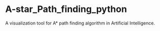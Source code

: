 # A-star_Path_finding_python
A visualization tool for A* path finding algorithm in Artificial Intelligence. 
